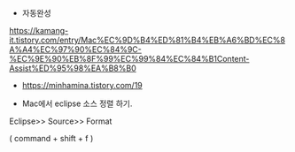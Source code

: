 * 자동완성

https://kamang-it.tistory.com/entry/Mac%EC%9D%B4%ED%81%B4%EB%A6%BD%EC%8A%A4%EC%97%90%EC%84%9C-%EC%9E%90%EB%8F%99%EC%99%84%EC%84%B1Content-Assist%ED%95%98%EA%B8%B0



* https://minhamina.tistory.com/19



- Mac에서 eclipse 소스 정렬 하기.

Eclipse>> Source>> Format 

( command + shift + f )

